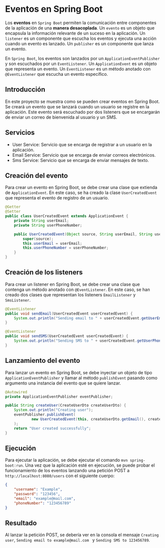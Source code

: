 # Eventos en Spring Boot

Los **eventos** en `Spring Boot` permiten la comunicación entre componentes de la aplicación de una 
**manera desacoplada**. Un `evento` es un objeto que encapsula la información relevante de un suceso en la aplicación. 
Un `listener` es un componente que escucha los eventos y ejecuta una acción cuando un evento es lanzado.
Un `publisher` es un componente que lanza un evento.

En `Spring Boot`, los eventos son lanzados por un `ApplicationEventPublisher` y son escuchados por un `EventListener`.
Un `ApplicationEvent` es un objeto que representa un
evento. Un `EventListener` es un método anotado con `@EventListener` que escucha un evento específico.

## Introducción

En este proyecto se muestra como se pueden crear eventos en Spring Boot. Se creará un evento que se lanzará cuando
un usuario se registre en la aplicación. Este evento será escuchado por dos listeners que se encargarán de enviar un 
correo de bienvenida al usuario y un SMS.

## Servicios

- User Service: Servicio que se encarga de registrar a un usuario en la aplicación.
- Email Service: Servicio que se encarga de enviar correos electrónicos.
- Sms Service: Servicio que se encarga de enviar mensajes de texto.

## Creación del evento

Para crear un evento en Spring Boot, se debe crear una clase que extienda de `ApplicationEvent`. En este caso, se ha
creado la clase `UserCreatedEvent` que representa el evento de registro de un usuario.

```java
@Getter
@Setter
public class UserCreatedEvent extends ApplicationEvent {
    private String userEmail;
    private String userPhoneNumber;

    public UserCreatedEvent(Object source, String userEmail, String userPhoneNumber) {
        super(source);
        this.userEmail = userEmail;
        this.userPhoneNumber = userPhoneNumber;
    }
}

```

## Creación de los listeners

Para crear un listener en Spring Boot, se debe crear una clase que contenga un método anotado con `@EventListener`. En
este caso, se han creado dos clases que representan los listeners `EmailListener` y `SmsListener`.

```java
@EventListener
public void sendEmail(UserCreatedEvent userCreatedEvent) {
    System.out.println("Sending email to " + userCreatedEvent.getUserEmail());
}
```
    
```java
@EventListener
public void sendSMS(UserCreatedEvent userCreatedEvent) {
    System.out.println("Sending SMS to " + userCreatedEvent.getUserPhoneNumber());
}
```

## Lanzamiento del evento

Para lanzar un evento en Spring Boot, se debe inyectar un objeto de tipo `ApplicationEventPublisher` y llamar al método
`publishEvent` pasando como argumento una instancia del evento que se quiere lanzar.

```java
@Autowired
private ApplicationEventPublisher eventPublisher;

public String createUser(CreateUserDto createUserDto) {
    System.out.println("Creating user");
    eventPublisher.publishEvent(
            new UserCreatedEvent(this, createUserDto.getEmail(), createUserDto.getPhoneNumber())
    );
    return "User created successfully";
}
```

## Ejecución

Para ejecutar la aplicación, se debe ejecutar el comando `mvn spring-boot:run`. Una vez que la aplicación esté en
ejecución, se puede probar el funcionamiento de los eventos lanzando una petición POST a `http://localhost:8080/users`
con el siguiente cuerpo:

```json
{
    "username": "Example",
    "password": "123456",
    "email": "example@mail.com",
    "phoneNumber": "123456789"
}
```

## Resultado

Al lanzar la petición POST, se debería ver en la consola el mensaje `Creating user`, `Sending email to example@mail.com
` y `Sending SMS to 123456789`.
